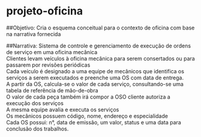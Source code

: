 # projeto-oficina

##Objetivo:
Cria o esquema conceitual para o contexto de oficina com base na narrativa fornecida

##Narrativa:
Sistema de controle e gerenciamento de execução de ordens de serviço em uma oficina mecânica  
Clientes levam veículos à oficina mecânica para serem consertados ou para passarem por revisões  periódicas  
Cada veículo é designado a uma equipe de mecânicos que identifica os serviços a serem executados e preenche uma OS com data de entrega.  
A partir da OS, calcula-se o valor de cada serviço, consultando-se uma tabela de referência de mão-de-obra  
O valor de cada peça também irá compor a OSO cliente autoriza a execução dos serviços  
A mesma equipe avalia e executa os serviços  
Os mecânicos possuem código, nome, endereço e especialidade  
Cada OS possui: n°, data de emissão, um valor, status e uma data para conclusão dos trabalhos.  
